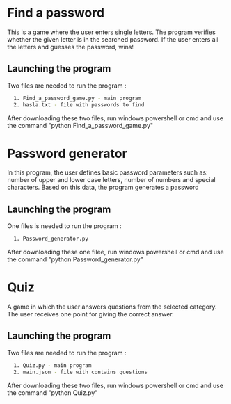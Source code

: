 
# Find a password 

This is a game where the user enters single letters. 
The program verifies whether the given letter is in the searched password. 
If the user enters all the letters and guesses the password, wins!


## Launching the program 
Two files are needed to run the program :

```bash
  1. Find_a_password_game.py - main program
  2. hasla.txt - file with passwords to find
```
  
  After downloading these two files, 
  run windows powershell or cmd and use the command "python Find_a_password_game.py"

# Password generator
In this program, the user defines basic password parameters such as: 
number of upper and lower case letters, number of numbers and special characters.
Based on this data, the program generates a password

## Launching the program 
One files is needed to run the program :

```bash
  1. Password_generator.py
```
After downloading these one filee, 
  run windows powershell or cmd and use the command "python Password_generator.py"

# Quiz
A game in which the user answers questions from the selected category. 
The user receives one point for giving the correct answer.

## Launching the program 
Two files are needed to run the program :

```bash
  1. Quiz.py - main program
  2. main.json - file with contains questions
```
  After downloading these two files, 
  run windows powershell or cmd and use the command "python Quiz.py"